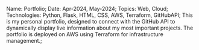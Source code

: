 Name: Portfolio;
Date: Apr-2024, May-2024;
Topics: Web, Cloud;
Technologies: Python, Flask, HTML, CSS, AWS, Terraform, GitHubAPI;
This is my personal portfolio, designed to connect with the GitHub API to dynamically display live information about my most important projects. The portfolio is deployed on AWS using Terraform for infrastructure management.;